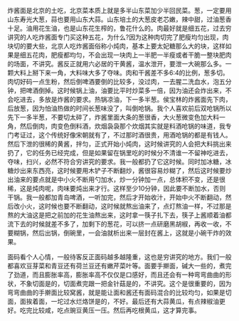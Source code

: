 炸酱面是北京的土吃，北京菜本质上就是多半山东菜加少半回民菜。葱，一定要用山东寿光大葱，蒜也要用山东大蒜。山东培土的大葱皮老芯嫩，辣中甜，过油葱香十足。油用花生油，也是山东花生榨的，鲁花什么的。肉最好就是细五花，过去穷讲究的人吃炸酱面专门买这种五花，为什么?因为这种肉切完了肥瘦均匀出现，肉块切的要大些，北京人吃炸酱面俗称小炖肉，基本上要太妃糖那么大的块，这样如果是细五花肉，肥瘦都均匀，不会出现一块肉上一半肥一半瘦或者干脆一整块肥肉的场面，不讲究。酱反正就用六必居的干黄酱，温水泄开，要泄一大碗那么多。一颗大料上掰下来一角，大料味大多了夺味。肉和干酱差不多6:4的比例，葱多切。
 肉切好码一点生粉，然后倒啤酒要倒的比较多，没过肉，一去腥二洗血水，泡五分钟，把啤酒倒掉。这时候锅上油，油要比平时炒菜多一倍，因为油还会炸出来，不会吃进去，多放是炸酱的要求。热锅凉油，下一多半葱。侯宝林的炸酱面先下肉，后放葱，因为怕油热做的时间长葱味没了，叫倒呛锅。我个人喜欢前后双呛锅所以先下一多半葱，不要切太碎了，炸酱里面大条的葱很香，大火葱微变色加大料一角，然后倒肉，肉变色倒料酒，炊烟袅袅那个炊烟其实就是料酒呛锅的味道，我专门考证过，这个传统好像宋朝就有了，不过那时酒很贵，用酒呛锅的都是有钱人。然后下泄的很稀的黄酱，拌匀，正式开始小炖肉，这时候讲究的人会把大料挑出来扔了，它的任务已经完成，但是如果留在锅里吃的时候分不清谁一不留神吃进去，夺味，扫兴，必然不符合穷讲究的要求。我一般都扔了它这时候。同时加冰糖，冰糖炒出来东西亮，这时候要用木铲子不断翻炒，酱很容易炒糊了，然后这时候要炒出油来的要点就是中小火不断用勺加水，炒一分钟加一点，总体积不变，还是很稀，这是炖肉呢，肉味要炖出来才行。这样至少10分钟，因此要不断加水，否则干锅。我一般都加青岛啤酒，一听加完，然后才开始收汁，开始中火不断翻动，然后改小火，这时候也要不断翻动，这时候就熬出油来了，点灯熬油一样，不过那是熬的大油这是把之前加的花生油熬出来，这时拿一筷子扎下去，筷子上酱顺着油都流下去的时候就差不多了，加剩下的葱花，可以挤一点研磨黑胡椒，再收一收，不要糊锅，然后出锅，倒碗里，一会油就析出来一层封在酱上，这就是小碗干炸的效果。

面码看个人心情，一般待客反正面码越多越隆重，这也是穷讲究的地方。我们一般都喜欢豆芽菜和青豆还有荷兰豆还有嫩芹菜叶等。面要手擀面，碱大一些的，煮完了劲道，而且膨胀率高，膨胀率高不仅仅是口感好，而且还会有一种弯弯曲曲的形状，不象切面是的，切面煮完跟一把金针菇是的，不讲究。这个是很重要的，因为弯弯曲曲的手擀面比较窝酱，就是能让面和酱还有面码混合的比较均匀，如果是切面，面挨着面，一坨过水烂烙饼是的，不好。最后还有大蒜黄瓜，有点辣椒油更好。吃完比较咸，吃点豌豆黄压一压。然后再吃根黄瓜，这才算完事。
